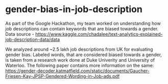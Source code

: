# gender-bias-in-job-description
As part of the Google Hackathon, my team worked on understanding how job descriptions can contain keywords that are biased towards a gender.
Data source - https://www.kaggle.com/chadalee/text-analytics-explained-job-description-data/data

We analyzed around ~2.5 lakh job descriptions from UK for evaluating gender bias. Labeled words, that are considered biased towards a gender, is taken from a research work done at Duke Univerity and University of Waterloo. The following paper contains more information on the same: https://gender-decoder.katmatfield.com/static/documents/Gaucher-Friesen-Kay-JPSP-Gendered-Wording-in-Job-ads.pdf
